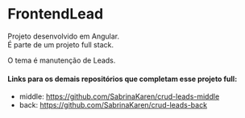 # FrontendLead
Projeto desenvolvido em Angular.  
É parte de um projeto full stack.  

O tema é manutenção de Leads.

#### Links para os demais repositórios que completam esse projeto full:
- middle: https://github.com/SabrinaKaren/crud-leads-middle
- back: https://github.com/SabrinaKaren/crud-leads-back
